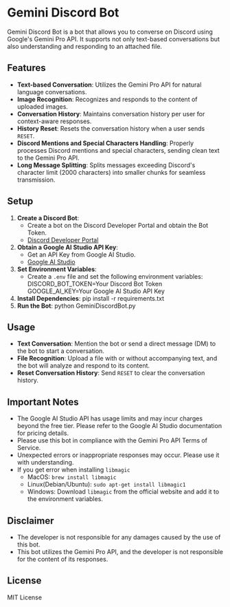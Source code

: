 # Gemini Discord Bot

Gemini Discord Bot is a bot that allows you to converse on Discord using Google's Gemini Pro API. It supports not only text-based conversations but also understanding and responding to an attached file.

## Features

*   **Text-based Conversation**: Utilizes the Gemini Pro API for natural language conversations.
*   **Image Recognition**: Recognizes and responds to the content of uploaded images.
*   **Conversation History**: Maintains conversation history per user for context-aware responses.
*   **History Reset**:  Resets the conversation history when a user sends `RESET`.
*   **Discord Mentions and Special Characters Handling**: Properly processes Discord mentions and special characters, sending clean text to the Gemini Pro API.
*   **Long Message Splitting**: Splits messages exceeding Discord's character limit (2000 characters) into smaller chunks for seamless transmission.

## Setup

1. **Create a Discord Bot**:
    *   Create a bot on the Discord Developer Portal and obtain the Bot Token.
    *   [Discord Developer Portal](https://discord.com/developers/applications)
2. **Obtain a Google AI Studio API Key**:
    *   Get an API Key from Google AI Studio.
    *   [Google AI Studio](https://makersuite.google.com/)
3. **Set Environment Variables**:
    *   Create a `.env` file and set the following environment variables:
        DISCORD_BOT_TOKEN=Your Discord Bot Token
        GOOGLE_AI_KEY=Your Google AI Studio API Key
4. **Install Dependencies**:
    pip install -r requirements.txt
5. **Run the Bot**:
    python GeminiDiscordBot.py

## Usage

*   **Text Conversation**: Mention the bot or send a direct message (DM) to the bot to start a conversation.
*   **File Recognition**: Upload a file with or without accompanying text, and the bot will analyze and respond to its content.
*   **Reset Conversation History**: Send `RESET` to clear the conversation history.

## Important Notes

*   The Google AI Studio API has usage limits and may incur charges beyond the free tier. Please refer to the Google AI Studio documentation for pricing details.
*   Please use this bot in compliance with the Gemini Pro API Terms of Service.
*   Unexpected errors or inappropriate responses may occur. Please use it with understanding.
*   If you get error when installing `libmagic`
    *   MacOS: `brew install libmagic`
    *   Linux(Debian/Ubuntu): `sudo apt-get install libmagic1`
    *   Windows: Download `libmagic` from the official website and add it to the environment variables.

## Disclaimer

*   The developer is not responsible for any damages caused by the use of this bot.
*   This bot utilizes the Gemini Pro API, and the developer is not responsible for the content of its responses.

## License

MIT License
